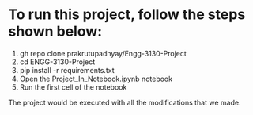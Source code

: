 
# To run this project, follow the steps shown below:

1. gh repo clone prakrutupadhyay/Engg-3130-Project
2. cd ENGG-3130-Project
3. pip install -r requirements.txt
4. Open the Project_In_Notebook.ipynb notebook
5. Run the first cell of the notebook

The project would be executed with all the modifications that we made.

